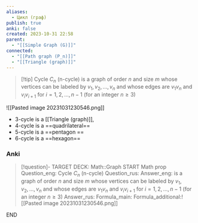 ```yaml
---
aliases:
  - Цикл (граф)
publish: true
anki: false
created: 2023-10-31 22:58
parent:
  - "[[Simple Graph (G)]]"
connected:
  - "[[Path graph (P_n)]]"
  - "[[Triangle (graph)]]"
---
```


> [!tip] Cycle ${} C_n {}$ (n-cycle)
> is a graph of order ${} n {}$ and size $m {}$ whose vertices can be labeled by ${} v_1, v_2, . . . , v_n {}$ and whose edges are ${} v_1v_n {}$ and ${} v_iv_{i+1} {}$ for $i = 1,2,...,n−1$ (for an integer ${} n ≥ 3 {}$)

![[Pasted image 20231031230546.png]]
- 3-cycle is a [[Triangle (graph)]], 
- 4-cycle is a ==quadrilateral==
- 5-cycle is a ==pentagon ==
- 6-cycle is a ==hexagon==




### Anki
> [!question]-
TARGET DECK: Math::Graph
START
Math prop
Question_eng: Cycle ${} C_n {}$ (n-cycle) 
Question_rus: 
Answer_eng: is a graph of order ${} n {}$ and size $m {}$ whose vertices can be labeled by ${} v_1, v_2, . . . , v_n {}$ and whose edges are ${} v_1v_n {}$ and ${} v_iv_{i+1} {}$ for $i = 1,2,...,n−1$ (for an integer ${} n ≥ 3 {}$)
Answer_rus: 
Formula_main: 
Formula_additional:![[Pasted image 20231031230546.png]]
<!--ID: 1699130136942-->
END






